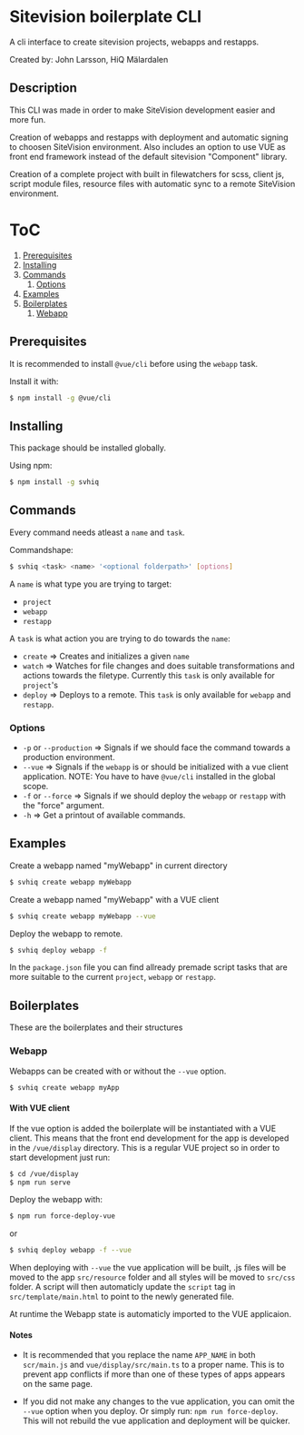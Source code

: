 # Sitevision boilerplate CLI
A cli interface to create sitevision projects, webapps and restapps.

Created by: John Larsson, HiQ Mälardalen 

## Description

This CLI was made in order to make SiteVision development easier and more fun.

Creation of webapps and restapps with deployment and automatic signing to choosen SiteVision environment. Also includes an option to use VUE as front end framework instead of the default sitevision "Component" library.

Creation of a complete project with built in filewatchers for scss, client js, script module files, resource files with automatic sync to a remote SiteVision environment. 

# ToC
1. [Prerequisites](#Prerequisites)
2. [Installing](#Installing)
3. [Commands](#Commands)
	1. [Options](#Options)
4. [Examples](#Examples)
5. [Boilerplates](#Boilerplates)
	1. [Webapp](#Webapp)

## Prerequisites 

It is recommended to install `@vue/cli` before using the `webapp` task.

Install it with:
```bash
$ npm install -g @vue/cli
```

## Installing

This package should be installed globally.

Using npm:

```bash
$ npm install -g svhiq
```

## Commands

Every command needs atleast a `name` and `task`.

Commandshape: 
```bash
$ svhiq <task> <name> '<optional folderpath>' [options]
```

A `name` is what type you are trying to target:
* `project`
* `webapp`
* `restapp`

A `task` is what action you are trying to do towards the `name`:
* `create` =>  Creates and initializes a given `name`
* `watch` => Watches for file changes and does suitable transformations and actions towards the filetype. Currently this `task` is only available for `project`'s
* `deploy` => Deploys to a remote. This `task` is only available for `webapp` and `restapp`.

### Options

* `-p` or `--production` => Signals if we should face the command towards a production environment.
* `--vue` => Signals if the `webapp` is or should be initialized with a vue client application. NOTE: You have to have `@vue/cli` installed in the global scope.
* `-f` or `--force` => Signals if we should deploy the `webapp` or `restapp` with the "force" argument.
* `-h` => Get a printout of available commands.

## Examples

Create a webapp named "myWebapp" in current directory
```bash
$ svhiq create webapp myWebapp
```

Create a webapp named "myWebapp" with a VUE client
```bash
$ svhiq create webapp myWebapp --vue
```

Deploy the webapp to remote.
```bash
$ svhiq deploy webapp -f
```
In the `package.json` file you can find allready premade script tasks that are more suitable to the current `project`, `webapp` or `restapp`.

## Boilerplates
These are the boilerplates and their structures

### Webapp
Webapps can be created with or without the `--vue` option.
```bash
$ svhiq create webapp myApp
```

#### With VUE client
If the vue option is added the boilerplate will be instantiated with a VUE client.
This means that the front end development for the app is developed in the `/vue/display` directory. This is a regular VUE project so in order to start development just run:
```bash
$ cd /vue/display
$ npm run serve
```
Deploy the webapp with:
```bash
$ npm run force-deploy-vue
```
or
```bash
$ svhiq deploy webapp -f --vue
```
When deploying with `--vue` the vue application will be built, .js files will be moved to the app `src/resource` folder and all styles will be moved to `src/css` folder. 
A script will then automaticly update the `script` tag in `src/template/main.html` to point to the newly generated file.

At runtime the Webapp state is automaticly imported to the VUE applicaion.

#### Notes
* It is recommended that you replace the name `APP_NAME` in both `scr/main.js` and `vue/display/src/main.ts` to a proper name. This is to prevent app conflicts if more than one of these types of apps appears on the same page.

* If you did not make any changes to the vue application, you can omit the `--vue` option when you deploy. Or simply run: `npm run force-deploy`. This will not rebuild the vue application and deployment will be quicker.
